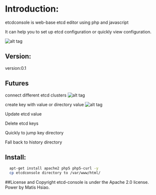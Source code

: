 # Introduction:
  etcdconsole is web-base etcd editor using php and javascript
  
  It can help you to set up etcd configuration or quickly view configuration.
  
 ![alt tag](https://github.com/matishsiao/etcdconsole/blob/master/images/screenshot_connected.png)
  
## Version:

version:0.1

## Futures

connect different etcd clusters 
![alt tag](https://github.com/matishsiao/etcdconsole/blob/master/images/screenshot_connect.png)

create key with value or directory value
![alt tag](https://github.com/matishsiao/etcdconsole/blob/master/images/screenshot_additem.png)

Update etcd value

Delete etcd keys

Quickly to jump key directory

Fall back to history directory

  
## Install:
```sh
  apt-get install apache2 php5 php5-curl -y
  cp etcdconsole directory to /var/www/html/
```

##License and Copyright
  etcd-console is under the Apache 2.0 license.
  Power by Matis Hsiao.
